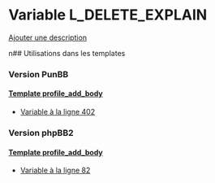 # Variable L_DELETE_EXPLAIN
[Ajouter une description](https://fa-tvars.appspot.com/L_DELETE_EXPLAIN)

n## Utilisations dans les templates

### Version PunBB

#### [Template profile_add_body](punbb/profile_add_body.md)
* [Variable à la ligne 402](../punbb/profile_add_body.tpl#L402)

### Version phpBB2

#### [Template profile_add_body](subsilver/profile_add_body.md)
* [Variable à la ligne 82](../subsilver/profile_add_body.tpl#L82)